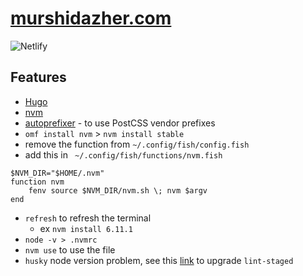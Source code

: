 # [murshidazher.com](https://reverent-brattain-0761ea.netlify.app/)

![Netlify](https://img.shields.io/netlify/5bb22eef-8559-4079-be63-e42c63f63770?style=flat-square)

## Features

- [Hugo](https://gohugo.io/)
- [nvm](https://github.com/nvm-sh/nvm#installation-and-update)
- [autoprefixer](https://github.com/postcss/autoprefixer) - to use PostCSS vendor prefixes
- `omf install nvm` > `nvm install stable`
- remove the function from `~/.config/fish/config.fish`
- add this in ` ~/.config/fish/functions/nvm.fish`

```
$NVM_DIR="$HOME/.nvm"
function nvm
    fenv source $NVM_DIR/nvm.sh \; nvm $argv
end
```

- `refresh` to refresh the terminal
  - ex `nvm install 6.11.1`
- `node -v > .nvmrc`
- `nvm use` to use the file
- `husky` node version problem, see this [link](https://github.com/typicode/husky/issues/247) to upgrade `lint-staged`


